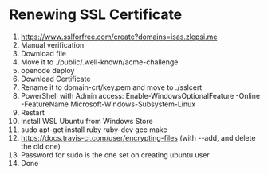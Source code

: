 # Renewing SSL Certificate

1. https://www.sslforfree.com/create?domains=isas.zlepsi.me
2. Manual verification
3. Download file
4. Move it to ./public/.well-known/acme-challenge
5. openode deploy
6. Download Certificate
7. Rename it to domain-crt/key.pem and move to ./sslcert
8. PowerShell with Admin access:  Enable-WindowsOptionalFeature -Online -FeatureName Microsoft-Windows-Subsystem-Linux
9. Restart
10. Install WSL Ubuntu from Windows Store
11. sudo apt-get install ruby ruby-dev gcc make
12. https://docs.travis-ci.com/user/encrypting-files (with --add, and delete the old one)
13. Password for sudo is the one set on creating ubuntu user
14. Done